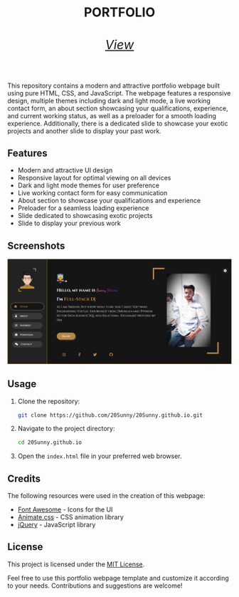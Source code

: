 <p align="center">
  <h1 align="center">PORTFOLIO
  <br><a href="https://20sunny.netlify.app" align="center"><h6>View</h6></a>
  </h1>
</p>

This repository contains a modern and attractive portfolio webpage built using pure HTML, CSS, and JavaScript. The webpage features a responsive design, multiple themes including dark and light mode, a live working contact form, an about section showcasing your qualifications, experience, and current working status, as well as a preloader for a smooth loading experience. Additionally, there is a dedicated slide to showcase your exotic projects and another slide to display your past work. 

## Features

- Modern and attractive UI design
- Responsive layout for optimal viewing on all devices
- Dark and light mode themes for user preference
- Live working contact form for easy communication
- About section to showcase your qualifications and experience
- Preloader for a seamless loading experience
- Slide dedicated to showcasing exotic projects
- Slide to display your previous work

## Screenshots

![Screenshot 1](./a.png)

## Usage

1. Clone the repository:

   ```bash
   git clone https://github.com/20Sunny/20Sunny.github.io.git
   ```

2. Navigate to the project directory:

   ```bash
   cd 20Sunny.github.io
   ```

3. Open the `index.html` file in your preferred web browser.

## Credits

The following resources were used in the creation of this webpage:

- [Font Awesome](https://fontawesome.com/) - Icons for the UI
- [Animate.css](https://animate.style/) - CSS animation library
- [jQuery](https://jquery.com/) - JavaScript library

## License

This project is licensed under the [MIT License](LICENSE).

Feel free to use this portfolio webpage template and customize it according to your needs. Contributions and suggestions are welcome!
